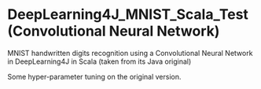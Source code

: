 # DeepLearning4J_MNIST_Scala_Test (Convolutional Neural Network)

MNIST handwritten digits recognition using a Convolutional Neural Network in DeepLearning4J in Scala (taken from its Java original)

Some hyper-parameter tuning on the original version.


